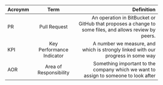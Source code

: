 

| Acroynm       | Term           | Definition  |
| ------------- |:-------------:| -----:|
| PR     | Pull Request | An operation in BitBucket or GitHub that proposes a change to some files, and allows review by peers. | OKR    | Objective, Key Result | A monthly goal, with clear way to identify success |
| KPI    | Key Performance Indicator |  A number we measure, and which is strongly linked with our progress in some way |
| AOR    | Area of Responsibility | Something important to the company which we want to assign to someone to look after |
